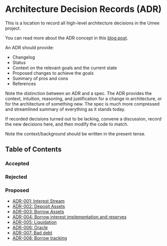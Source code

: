 # Architecture Decision Records (ADR)

This is a location to record all high-level architecture decisions in the Umee
project.

You can read more about the ADR concept in this [blog post](https://product.reverb.com/documenting-architecture-decisions-the-reverb-way-a3563bb24bd0#.78xhdix6t).

An ADR should provide:

- Changelog
- Status
- Context on the relevant goals and the current state
- Proposed changes to achieve the goals
- Summary of pros and cons
- References

Note the distinction between an ADR and a spec. The ADR provides the context,
intuition, reasoning, and justification for a change in architecture, or for the
architecture of something new. The spec is much more compressed and streamlined
summary of everything as it stands today.

If recorded decisions turned out to be lacking, convene a discussion, record the
new decisions here, and then modify the code to match.

Note the context/background should be written in the present tense.

## Table of Contents

### Accepted

### Rejected

### Proposed

- [ADR-001: Interest Stream](./ADR-001-interest-stream.md)
- [ADR-002: Deposit Assets](./ADR-002-deposit-assets.md)
- [ADR-003: Borrow Assets](./ADR-003-borrow-assets.md)
- [ADR-004: Borrow interest implementation and reserves](./ADR-004-interest-and-reserves.md)
- [ADR-005: Liquidation](./ADR-005-liquidation.md)
- [ADR-006: Oracle](./ADR-006-oracle.md)
- [ADR-007: Bad debt](./ADR-007-bad-debt.md)
- [ADR-008: Borrow tracking](./ADR-008-borrow-tracking.md)
